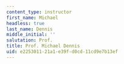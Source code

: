 ```yaml
---
content_type: instructor
first_name: Michael
headless: true
last_name: Dennis
middle_initial: ''
salutation: Prof.
title: Prof. Michael Dennis
uid: e2253011-21a1-e39f-d0cd-11cd9e7b13ef
---
```

